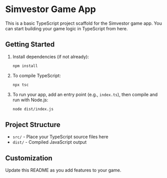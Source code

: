 # Simvestor Game App

This is a basic TypeScript project scaffold for the Simvestor game app. You can start building your game logic in TypeScript from here.

## Getting Started

1. Install dependencies (if not already):
   ```sh
   npm install
   ```
2. To compile TypeScript:
   ```sh
   npx tsc
   ```
3. To run your app, add an entry point (e.g., `index.ts`), then compile and run with Node.js:
   ```sh
   node dist/index.js
   ```

## Project Structure
- `src/` - Place your TypeScript source files here
- `dist/` - Compiled JavaScript output

## Customization
Update this README as you add features to your game.

